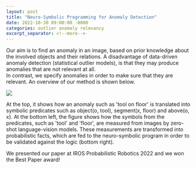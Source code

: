 ```yaml
---
layout: post
title: "Neuro-Symbolic Programming for Anomaly Detection"
date: 2022-10-30 09:00:00 -0000
categories: outlier anomaly relevancy
excerpt_separator: <!--more-->
---
```


Our aim is to find an anomaly in an image, based on prior knowledge about the involved objects and their relations. 
A disadvantage of data-driven anomaly detection (statistical outlier models), is that they may produce anomalies that are not relevant at all.  
In contrast, we specify anomalies in order to make sure that they are relevant. 
An overview of our method is shown below. 

<img src="https://gertjanburghouts.github.io/pictures/zero-shot-neuro-symbolic.jpg">

At the top, it shows how an anomaly such as 'tool on floor' is translated into 
symbolic predicates such as object(o, tool), segment(x, floor) and above(o, x). 
At the bottom left, the figure shows how the symbols from the predicates, 
such as 'tool' and 'floor', are measured from images by zero-shot language-vision models. 
These measurements are transformed into probabilistic facts, 
which are fed to the neuro-symbolic program in order to be validated against the logic (bottom right). 

We presented our paper at IROS Probabilistic Robotics 2022 and we won the Best Paper award!
